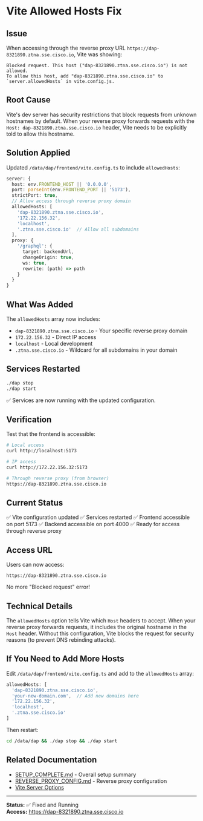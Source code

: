 # Vite Allowed Hosts Fix

## Issue

When accessing through the reverse proxy URL `https://dap-8321890.ztna.sse.cisco.io`, Vite was showing:

```
Blocked request. This host ("dap-8321890.ztna.sse.cisco.io") is not allowed.
To allow this host, add "dap-8321890.ztna.sse.cisco.io" to `server.allowedHosts` in vite.config.js.
```

## Root Cause

Vite's dev server has security restrictions that block requests from unknown hostnames by default. When your reverse proxy forwards requests with the `Host: dap-8321890.ztna.sse.cisco.io` header, Vite needs to be explicitly told to allow this hostname.

## Solution Applied

Updated `/data/dap/frontend/vite.config.ts` to include `allowedHosts`:

```typescript
server: {
  host: env.FRONTEND_HOST || '0.0.0.0',
  port: parseInt(env.FRONTEND_PORT || '5173'),
  strictPort: true,
  // Allow access through reverse proxy domain
  allowedHosts: [
    'dap-8321890.ztna.sse.cisco.io',
    '172.22.156.32',
    'localhost',
    '.ztna.sse.cisco.io'  // Allow all subdomains
  ],
  proxy: {
    '/graphql': {
      target: backendUrl,
      changeOrigin: true,
      ws: true,
      rewrite: (path) => path
    }
  }
}
```

## What Was Added

The `allowedHosts` array now includes:
- `dap-8321890.ztna.sse.cisco.io` - Your specific reverse proxy domain
- `172.22.156.32` - Direct IP access
- `localhost` - Local development
- `.ztna.sse.cisco.io` - Wildcard for all subdomains in your domain

## Services Restarted

```bash
./dap stop
./dap start
```

✅ Services are now running with the updated configuration.

## Verification

Test that the frontend is accessible:

```bash
# Local access
curl http://localhost:5173

# IP access
curl http://172.22.156.32:5173

# Through reverse proxy (from browser)
https://dap-8321890.ztna.sse.cisco.io
```

## Current Status

✅ Vite configuration updated
✅ Services restarted
✅ Frontend accessible on port 5173
✅ Backend accessible on port 4000
✅ Ready for access through reverse proxy

## Access URL

Users can now access:
```
https://dap-8321890.ztna.sse.cisco.io
```

No more "Blocked request" error!

## Technical Details

The `allowedHosts` option tells Vite which `Host` headers to accept. When your reverse proxy forwards requests, it includes the original hostname in the `Host` header. Without this configuration, Vite blocks the request for security reasons (to prevent DNS rebinding attacks).

## If You Need to Add More Hosts

Edit `/data/dap/frontend/vite.config.ts` and add to the `allowedHosts` array:

```typescript
allowedHosts: [
  'dap-8321890.ztna.sse.cisco.io',
  'your-new-domain.com',  // Add new domains here
  '172.22.156.32',
  'localhost',
  '.ztna.sse.cisco.io'
]
```

Then restart:
```bash
cd /data/dap && ./dap stop && ./dap start
```

## Related Documentation

- [SETUP_COMPLETE.md](SETUP_COMPLETE.md) - Overall setup summary
- [REVERSE_PROXY_CONFIG.md](REVERSE_PROXY_CONFIG.md) - Reverse proxy configuration
- [Vite Server Options](https://vitejs.dev/config/server-options.html#server-allowedhosts)

---

**Status:** ✅ Fixed and Running  
**Access:** https://dap-8321890.ztna.sse.cisco.io
